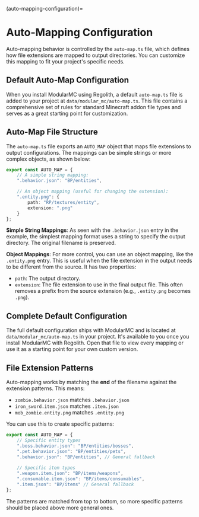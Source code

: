 (auto-mapping-configuration)=
# Auto-Mapping Configuration

Auto-mapping behavior is controlled by the `auto-map.ts` file, which defines how file extensions are mapped to output directories. You can customize this mapping to fit your project's specific needs.

## Default Auto-Map Configuration

When you install ModularMC using Regolith, a default `auto-map.ts` file is added to your project at `data/modular_mc/auto-map.ts`. This file contains a comprehensive set of rules for standard Minecraft addon file types and serves as a great starting point for customization.

## Auto-Map File Structure

The `auto-map.ts` file exports an `AUTO_MAP` object that maps file extensions to output configurations. The mappings can be simple strings or more complex objects, as shown below:

```typescript
export const AUTO_MAP = {
    // A simple string mapping:
    ".behavior.json": "BP/entities",

    // An object mapping (useful for changing the extension):
    ".entity.png": {
        path: "RP/textures/entity",
        extension: ".png"
    }
};
```

**Simple String Mappings**: As seen with the `.behavior.json` entry in the example, the simplest mapping format uses a string to specify the output directory. The original filename is preserved.

**Object Mappings**: For more control, you can use an object mapping, like the `.entity.png` entry. This is useful when the file extension in the output needs to be different from the source. It has two properties:
- `path`: The output directory.
- `extension`: The file extension to use in the final output file. This often removes a prefix from the source extension (e.g., `.entity.png` becomes `.png`).

## Complete Default Configuration

The full default configuration ships with ModularMC and is located at `data/modular_mc/auto-map.ts` in your project. It's available to you once you install ModularMC with Regolith. Open that file to view every mapping or use it as a starting point for your own custom version.

## File Extension Patterns

Auto-mapping works by matching the **end** of the filename against the extension patterns. This means:

- `zombie.behavior.json` matches `.behavior.json`
- `iron_sword.item.json` matches `.item.json`  
- `mob_zombie.entity.png` matches `.entity.png`

You can use this to create specific patterns:

```typescript
export const AUTO_MAP = {
    // Specific entity types
    ".boss.behavior.json": "BP/entities/bosses",
    ".pet.behavior.json": "BP/entities/pets", 
    ".behavior.json": "BP/entities", // General fallback
    
    // Specific item types
    ".weapon.item.json": "BP/items/weapons",
    ".consumable.item.json": "BP/items/consumables",
    ".item.json": "BP/items" // General fallback
};
```

The patterns are matched from top to bottom, so more specific patterns should be placed above more general ones.
